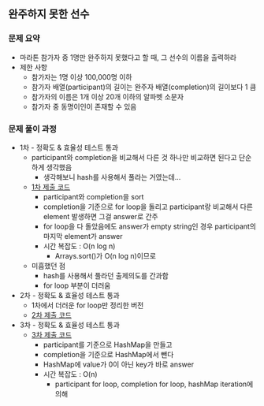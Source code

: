 ## 완주하지 못한 선수

### 문제 요약
* 마라톤 참가자 중 1명만 완주하지 못했다고 할 때, 그 선수의 이름을 출력하라
* 제한 사항
    * 참가자는 1명 이상 100,000명 이하
    * 참가자 배열(participant)의 길이는 완주자 배열(completion)의 길이보다 1 큼
    * 참가자의 이름은 1개 이상 20개 이하의 알파벳 소문자
    * 참가자 중 동명이인이 존재할 수 있음

### 문제 풀이 과정
* 1차 - 정확도 & 효율성 테스트 통과
    * participant와 completion을 비교해서 다른 것 하나만 비교하면 된다고 단순하게 생각했음
        * 생각해보니 hash를 사용해서 풀라는 거였는데...
    * [1차 제출 코드](solution1.java)
        * participant와 completion을 sort
        * completion을 기준으로 for loop을 돌리고 participant랑 비교해서 다른 element 발생하면 그걸 answer로 간주
        * for loop을 다 돌았음에도 answer가 empty string인 경우 participant의 마지막 element가 answer
        * 시간 복잡도 : O(n log n)
            * Arrays.sort()가 O(n log n)이므로
    * 미흡했던 점
        * hash를 사용해서 풀라던 출제의도를 간과함
        * for loop 부분이 더러움
* 2차 - 정확도 & 효율성 테스트 통과
    * 1차에서 더러운 for loop만 정리한 버전
    * [2차 제출 코드](solution2.java)
* 3차 - 정확도 & 효율성 테스트 통과
    * [3차 제출 코드](solution3.java)
        * participant를 기준으로 HashMap을 만들고
        * completion을 기준으로 HashMap에서 뺀다
        * HashMap에 value가 0이 아닌 key가 바로 answer
        * 시간 복잡도 : O(n)
            * participant for loop, completion for loop, hashMap iteration에 의해